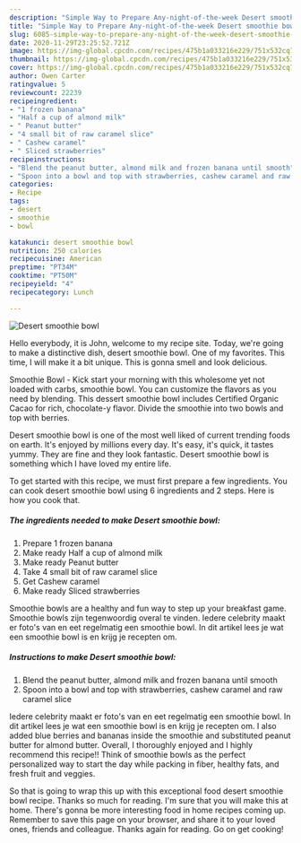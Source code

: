 ```yaml
---
description: "Simple Way to Prepare Any-night-of-the-week Desert smoothie bowl"
title: "Simple Way to Prepare Any-night-of-the-week Desert smoothie bowl"
slug: 6085-simple-way-to-prepare-any-night-of-the-week-desert-smoothie-bowl
date: 2020-11-29T23:25:52.721Z
image: https://img-global.cpcdn.com/recipes/475b1a033216e229/751x532cq70/desert-smoothie-bowl-recipe-main-photo.jpg
thumbnail: https://img-global.cpcdn.com/recipes/475b1a033216e229/751x532cq70/desert-smoothie-bowl-recipe-main-photo.jpg
cover: https://img-global.cpcdn.com/recipes/475b1a033216e229/751x532cq70/desert-smoothie-bowl-recipe-main-photo.jpg
author: Owen Carter
ratingvalue: 5
reviewcount: 22239
recipeingredient:
- "1 frozen banana"
- "Half a cup of almond milk"
- " Peanut butter"
- "4 small bit of raw caramel slice"
- " Cashew caramel"
- " Sliced strawberries"
recipeinstructions:
- "Blend the peanut butter, almond milk and frozen banana until smooth"
- "Spoon into a bowl and top with strawberries, cashew caramel and raw caramel slice"
categories:
- Recipe
tags:
- desert
- smoothie
- bowl

katakunci: desert smoothie bowl 
nutrition: 250 calories
recipecuisine: American
preptime: "PT34M"
cooktime: "PT50M"
recipeyield: "4"
recipecategory: Lunch

---
```



![Desert smoothie bowl](https://img-global.cpcdn.com/recipes/475b1a033216e229/751x532cq70/desert-smoothie-bowl-recipe-main-photo.jpg)

Hello everybody, it is John, welcome to my recipe site. Today, we're going to make a distinctive dish, desert smoothie bowl. One of my favorites. This time, I will make it a bit unique. This is gonna smell and look delicious.

Smoothie Bowl - Kick start your morning with this wholesome yet not loaded with carbs, smoothie bowl. You can customize the flavors as you need by blending. This dessert smoothie bowl includes Certified Organic Cacao for rich, chocolate-y flavor. Divide the smoothie into two bowls and top with berries.

Desert smoothie bowl is one of the most well liked of current trending foods on earth. It's enjoyed by millions every day. It's easy, it's quick, it tastes yummy. They are fine and they look fantastic. Desert smoothie bowl is something which I have loved my entire life.


To get started with this recipe, we must first prepare a few ingredients. You can cook desert smoothie bowl using 6 ingredients and 2 steps. Here is how you cook that.

<!--inarticleads1-->

##### The ingredients needed to make Desert smoothie bowl:

1. Prepare 1 frozen banana
1. Make ready Half a cup of almond milk
1. Make ready  Peanut butter
1. Take 4 small bit of raw caramel slice
1. Get  Cashew caramel
1. Make ready  Sliced strawberries


Smoothie bowls are a healthy and fun way to step up your breakfast game. Smoothie bowls zijn tegenwoordig overal te vinden. Iedere celebrity maakt er foto&#39;s van en eet regelmatig een smoothie bowl. In dit artikel lees je wat een smoothie bowl is en krijg je recepten om. 

<!--inarticleads2-->

##### Instructions to make Desert smoothie bowl:

1. Blend the peanut butter, almond milk and frozen banana until smooth
1. Spoon into a bowl and top with strawberries, cashew caramel and raw caramel slice


Iedere celebrity maakt er foto&#39;s van en eet regelmatig een smoothie bowl. In dit artikel lees je wat een smoothie bowl is en krijg je recepten om. I also added blue berries and bananas inside the smoothie and substituted peanut butter for almond butter. Overall, I thoroughly enjoyed and I highly recommend this recipe!! Think of smoothie bowls as the perfect personalized way to start the day while packing in fiber, healthy fats, and fresh fruit and veggies. 

So that is going to wrap this up with this exceptional food desert smoothie bowl recipe. Thanks so much for reading. I'm sure that you will make this at home. There's gonna be more interesting food in home recipes coming up. Remember to save this page on your browser, and share it to your loved ones, friends and colleague. Thanks again for reading. Go on get cooking!
